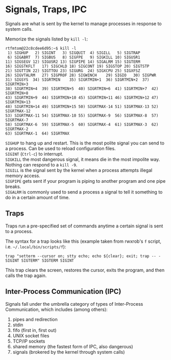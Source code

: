 # Signals, Traps, IPC

Signals are what is sent by the kernel to manage processes in response to system calls.

Memorize the signals listed by `kill -l`:
```
rtfmtom@22c8cdee6d95:~$ kill -l
 1) SIGHUP	 2) SIGINT	 3) SIGQUIT	 4) SIGILL	 5) SIGTRAP
 6) SIGABRT	 7) SIGBUS	 8) SIGFPE	 9) SIGKILL	10) SIGUSR1
11) SIGSEGV	12) SIGUSR2	13) SIGPIPE	14) SIGALRM	15) SIGTERM
16) SIGSTKFLT	17) SIGCHLD	18) SIGCONT	19) SIGSTOP	20) SIGTSTP
21) SIGTTIN	22) SIGTTOU	23) SIGURG	24) SIGXCPU	25) SIGXFSZ
26) SIGVTALRM	27) SIGPROF	28) SIGWINCH	29) SIGIO	30) SIGPWR
31) SIGSYS	34) SIGRTMIN	35) SIGRTMIN+1	36) SIGRTMIN+2	37) SIGRTMIN+3
38) SIGRTMIN+4	39) SIGRTMIN+5	40) SIGRTMIN+6	41) SIGRTMIN+7	42) SIGRTMIN+8
43) SIGRTMIN+9	44) SIGRTMIN+10	45) SIGRTMIN+11	46) SIGRTMIN+12	47) SIGRTMIN+13
48) SIGRTMIN+14	49) SIGRTMIN+15	50) SIGRTMAX-14	51) SIGRTMAX-13	52) SIGRTMAX-12
53) SIGRTMAX-11	54) SIGRTMAX-10	55) SIGRTMAX-9	56) SIGRTMAX-8	57) SIGRTMAX-7
58) SIGRTMAX-6	59) SIGRTMAX-5	60) SIGRTMAX-4	61) SIGRTMAX-3	62) SIGRTMAX-2
63) SIGRTMAX-1	64) SIGRTMAX	
```
`SIGHUP` to hang up and restart. This is the most polite signal you can send to a process. Can be used to reload configuration files. \
`SIGINT` (`Ctrl-c`) to interrupt. \
`SIGKILL` the most dangerous signal, it means die in the most impolite way. Nothing can respond to a `kill -9`. \
`SIGILL` is the signal sent by the kernel when a process attempts illegal memory access.\
`SIGPIPE` gets sent if your program is piping to another program and one pipe breaks.\
`SIGALRM` is commonly used to send a process a signal to tell it something to do in a certain amount of time. 

## Traps

Traps run a pre-specified set of commands anytime a certain signal is sent to a process. 

The syntax for a trap looks like this (example taken from rwxrob's `f` script, i.e. `~/.local/bin/scripts/f`):
```
trap "setterm --cursor on; stty echo; echo ${clear}; exit; trap -- - SIGINT SIGTERM" SIGTERM SIGINT
```
This trap clears the screen, restores the cursor, exits the program, and then calls the trap again. 

## Inter-Process Communication (IPC)

Signals fall under the umbrella category of types of Inter-Process Communication, which includes (among others):
1. pipes and redirection
2. stdin
3. fifo (first in, first out)
4. UNIX socket files
5. TCP/IP sockets
6. shared memory (the fastest form of IPC, also dangerous)
7. signals (brokered by the kernel through system calls)


